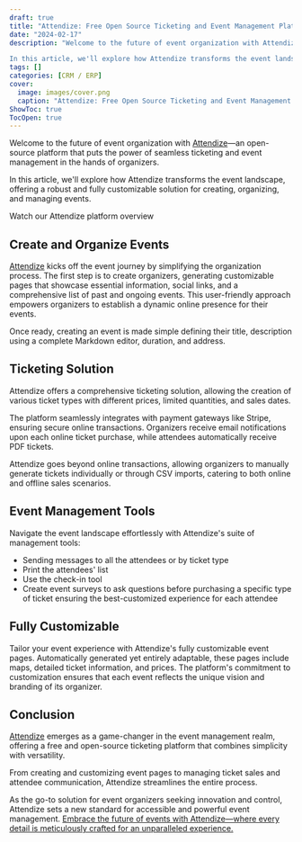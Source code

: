 ```yaml
---
draft: true
title: "Attendize: Free Open Source Ticketing and Event Management Platform"
date: "2024-02-17"
description: "Welcome to the future of event organization with Attendize—an open-source platform that puts the power of seamless ticketing and event management in the hands of organizers.

In this article, we'll explore how Attendize transforms the event landscape, offering a robust and fully customizable solution for creating, organizing,"
tags: []
categories: [CRM / ERP]
cover:
  image: images/cover.png
  caption: "Attendize: Free Open Source Ticketing and Event Management Platform"
ShowToc: true
TocOpen: true
---
```



Welcome to the future of event organization with [Attendize](elest.io/open-source/attendize)—an open\-source platform that puts the power of seamless ticketing and event management in the hands of organizers. 

In this article, we'll explore how Attendize transforms the event landscape, offering a robust and fully customizable solution for creating, organizing, and managing events.



Watch our Attendize platform overview



## **Create and Organize Events**

[Attendize](elest.io/open-source/attendize) kicks off the event journey by simplifying the organization process. The first step is to create organizers, generating customizable pages that showcase essential information, social links, and a comprehensive list of past and ongoing events. This user\-friendly approach empowers organizers to establish a dynamic online presence for their events.

Once ready, creating an event is made simple defining their title, description using a complete Markdown editor, duration, and address.

## **Ticketing Solution**

Attendize offers a comprehensive ticketing solution, allowing the creation of various ticket types with different prices, limited quantities, and sales dates. 

The platform seamlessly integrates with payment gateways like Stripe, ensuring secure online transactions. Organizers receive email notifications upon each online ticket purchase, while attendees automatically receive PDF tickets.

Attendize goes beyond online transactions, allowing organizers to manually generate tickets individually or through CSV imports, catering to both online and offline sales scenarios.

## **Event Management Tools**

Navigate the event landscape effortlessly with Attendize's suite of management tools:

* Sending messages to all the attendees or by ticket type
* Print the attendees' list
* Use the check\-in tool
* Create event surveys to ask questions before purchasing a specific type of ticket ensuring the best\-customized experience for each attendee

## **Fully Customizable**

Tailor your event experience with Attendize's fully customizable event pages. Automatically generated yet entirely adaptable, these pages include maps, detailed ticket information, and prices. The platform's commitment to customization ensures that each event reflects the unique vision and branding of its organizer.

## **Conclusion**

[Attendize](https://elest.io/open-source/attendize?ref=blog.elest.io) emerges as a game\-changer in the event management realm, offering a free and open\-source ticketing platform that combines simplicity with versatility. 

From creating and customizing event pages to managing ticket sales and attendee communication, Attendize streamlines the entire process. 

As the go\-to solution for event organizers seeking innovation and control, Attendize sets a new standard for accessible and powerful event management. [Embrace the future of events with Attendize—where every detail is meticulously crafted for an unparalleled experience.](https://elest.io/open-source/attendize?ref=blog.elest.io)



